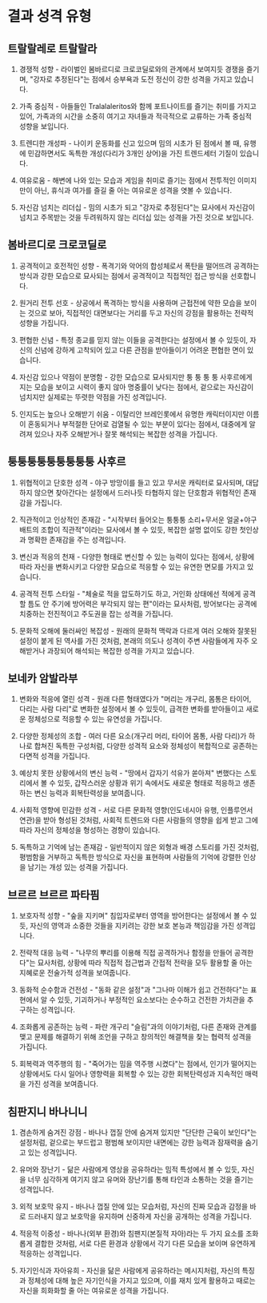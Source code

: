 # 결과 성격 유형

## 트랄랄레로 트랄랄라

1. 경쟁적 성향 - 라이벌인 봄바르디로 크로코딜로와의 관계에서 보여지듯 경쟁을 즐기며, "강자로 추정된다"는 점에서 승부욕과 도전 정신이 강한 성격을 가지고 있습니다.

2. 가족 중심적 - 아들들인 Tralalaleritos와 함께 포트나이트를 즐기는 취미를 가지고 있어, 가족과의 시간을 소중히 여기고 자녀들과 적극적으로 교류하는 가족 중심적 성향을 보입니다.

3. 트렌디한 개성파 - 나이키 운동화를 신고 있으며 밈의 시초가 된 점에서 볼 때, 유행에 민감하면서도 독특한 개성(다리가 3개인 상어)을 가진 트렌드세터 기질이 있습니다.

4. 여유로움 - 해변에 나와 있는 모습과 게임을 취미로 즐기는 점에서 전투적인 이미지만이 아닌, 휴식과 여가를 즐길 줄 아는 여유로운 성격을 엿볼 수 있습니다.

5. 자신감 넘치는 리더십 - 밈의 시초가 되고 "강자로 추정된다"는 묘사에서 자신감이 넘치고 주목받는 것을 두려워하지 않는 리더십 있는 성격을 가진 것으로 보입니다.

## 봄바르디로 크로코딜로

1. 공격적이고 호전적인 성향 - 폭격기와 악어의 합성체로서 폭탄을 떨어뜨려 공격하는 방식과 강한 모습으로 묘사되는 점에서 공격적이고 직접적인 접근 방식을 선호합니다.

2. 원거리 전투 선호 - 상공에서 폭격하는 방식을 사용하며 근접전에 약한 모습을 보이는 것으로 보아, 직접적인 대면보다는 거리를 두고 자신의 강점을 활용하는 전략적 성향을 가집니다.

3. 편협한 신념 - 특정 종교를 믿지 않는 이들을 공격한다는 설정에서 볼 수 있듯이, 자신의 신념에 강하게 고착되어 있고 다른 관점을 받아들이기 어려운 편협한 면이 있습니다.

4. 자신감 있으나 약점이 분명함 - 강한 모습으로 묘사되지만 퉁 퉁 퉁 퉁 사후르에게 지는 모습을 보이고 시력이 좋지 않아 명중률이 낮다는 점에서, 겉으로는 자신감이 넘치지만 실제로는 뚜렷한 약점을 가진 성격입니다.

5. 인지도는 높으나 오해받기 쉬움 - 이탈리안 브레인롯에서 유명한 캐릭터이지만 이름이 혼동되거나 부적절한 단어로 검열될 수 있는 부분이 있다는 점에서, 대중에게 알려져 있으나 자주 오해받거나 잘못 해석되는 복잡한 성격을 가집니다.

## 퉁퉁퉁퉁퉁퉁퉁퉁퉁 사후르

1. 위협적이고 단호한 성격 - 야구 방망이를 들고 있고 무서운 캐릭터로 묘사되며, 대답하지 않으면 찾아간다는 설정에서 드러나듯 타협하지 않는 단호함과 위협적인 존재감을 가집니다.

2. 직관적이고 인상적인 존재감 - "시작부터 들어오는 퉁퉁퉁 소리+무서운 얼굴+야구 배트의 조합이 직관적"이라는 묘사에서 볼 수 있듯, 복잡한 설명 없이도 강한 첫인상과 명확한 존재감을 주는 성격입니다.

3. 변신과 적응의 천재 - 다양한 형태로 변신할 수 있는 능력이 있다는 점에서, 상황에 따라 자신을 변화시키고 다양한 모습으로 적응할 수 있는 유연한 면모를 가지고 있습니다.

4. 공격적 전투 스타일 - "체술로 적을 압도하기도 하고, 거인화 상태에선 적에게 공격할 틈도 안 주기에 방어력은 부각되지 않는 편"이라는 묘사처럼, 방어보다는 공격에 치중하는 전진적이고 주도권을 잡는 성격을 가집니다.

5. 문화적 오해에 둘러싸인 복잡성 - 원래의 문화적 맥락과 다르게 여러 오해와 잘못된 설정이 붙게 된 역사를 가진 것처럼, 본래의 의도나 성격이 주변 사람들에게 자주 오해받거나 과장되어 해석되는 복잡한 성격을 가지고 있습니다.

## 보네카 암발라부

1. 변화와 적응에 열린 성격 - 원래 다른 형태였다가 "머리는 개구리, 몸통은 타이어, 다리는 사람 다리"로 변화한 설정에서 볼 수 있듯이, 급격한 변화를 받아들이고 새로운 정체성으로 적응할 수 있는 유연성을 가집니다.

2. 다양한 정체성의 조합 - 여러 다른 요소(개구리 머리, 타이어 몸통, 사람 다리)가 하나로 합쳐진 독특한 구성처럼, 다양한 성격적 요소와 정체성이 복합적으로 공존하는 다면적 성격을 가집니다.

3. 예상치 못한 상황에서의 변신 능력 - "땅에서 갑자기 석유가 쏟아져" 변했다는 스토리에서 볼 수 있듯, 갑작스러운 상황과 위기 속에서도 새로운 형태로 적응하고 생존하는 변신 능력과 회복탄력성을 보여줍니다.

4. 사회적 영향에 민감한 성격 - 서로 다른 문화적 영향(인도네시아 유행, 인플루언서 연관)을 받아 형성된 것처럼, 사회적 트렌드와 다른 사람들의 영향을 쉽게 받고 그에 따라 자신의 정체성을 형성하는 경향이 있습니다.

5. 독특하고 기억에 남는 존재감 - 일반적이지 않은 외형과 배경 스토리를 가진 것처럼, 평범함을 거부하고 독특한 방식으로 자신을 표현하며 사람들의 기억에 강렬한 인상을 남기는 개성 있는 성격을 가집니다.

## 브르르 브르르 파타핌

1. 보호자적 성향 - "숲을 지키며" 침입자로부터 영역을 방어한다는 설정에서 볼 수 있듯, 자신의 영역과 소중한 것들을 지키려는 강한 보호 본능과 책임감을 가진 성격입니다.

2. 전략적 대응 능력 - "나무의 뿌리를 이용해 직접 공격하거나 함정을 만들어 공격한다"는 묘사처럼, 상황에 따라 직접적 접근법과 간접적 전략을 모두 활용할 줄 아는 지혜로운 전술가적 성격을 보여줍니다.

3. 동화적 순수함과 건전성 - "동화 같은 설정"과 "그나마 이해가 쉽고 건전하다"는 표현에서 알 수 있듯, 기괴하거나 부정적인 요소보다는 순수하고 건전한 가치관을 추구하는 성격입니다.

4. 조화롭게 공존하는 능력 - 파란 개구리 "슬림"과의 이야기처럼, 다른 존재와 관계를 맺고 문제를 해결하기 위해 조언을 구하고 창의적인 해결책을 찾는 협력적 성격을 가집니다.

5. 회복력과 역주행의 힘 - "죽어가는 밈을 역주행 시켰다"는 점에서, 인기가 떨어지는 상황에서도 다시 일어나 영향력을 회복할 수 있는 강한 회복탄력성과 지속적인 매력을 가진 성격을 보여줍니다.

## 침판지니 바나니니

1. 겸손하게 숨겨진 강점 - 바나나 껍질 안에 숨겨져 있지만 "단단한 근육이 보인다"는 설정처럼, 겉으로는 부드럽고 평범해 보이지만 내면에는 강한 능력과 잠재력을 숨기고 있는 성격입니다.

2. 유머와 장난기 - 닮은 사람에게 영상을 공유하라는 밈적 특성에서 볼 수 있듯, 자신을 너무 심각하게 여기지 않고 유머와 장난기를 통해 타인과 소통하는 것을 즐기는 성격입니다.

3. 외적 보호막 유지 - 바나나 껍질 안에 있는 모습처럼, 자신의 진짜 모습과 감정을 바로 드러내지 않고 보호막을 유지하며 신중하게 자신을 공개하는 성격을 가집니다.

4. 적응적 이중성 - 바나나(외부 환경)와 침팬지(본질적 자아)라는 두 가지 요소를 조화롭게 결합한 것처럼, 서로 다른 환경과 상황에서 각기 다른 모습을 보이며 유연하게 적응하는 성격입니다.

5. 자기인식과 자아유희 - 자신을 닮은 사람에게 공유하라는 메시지처럼, 자신의 특징과 정체성에 대해 높은 자기인식을 가지고 있으며, 이를 재치 있게 활용하고 때로는 자신을 희화화할 줄 아는 여유로운 성격을 가집니다.
